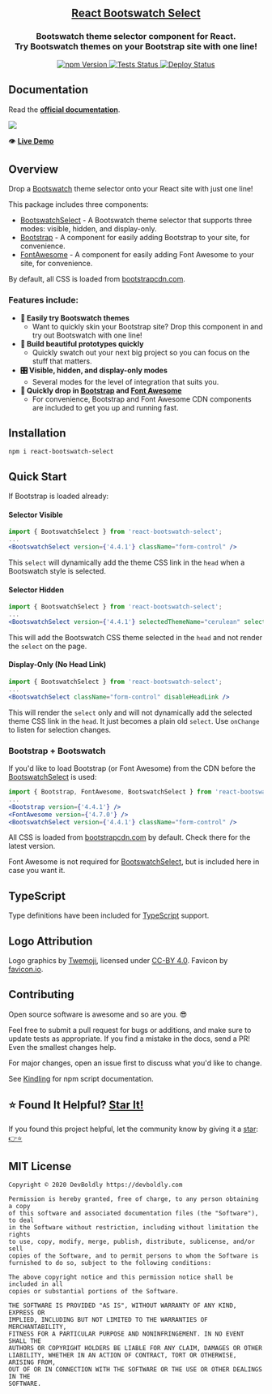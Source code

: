<h2 align="center">
  <a href="https://github.com/devboldly/react-bootswatch-select">React Bootswatch Select</a>
</h2>
<h3 align="center">
  Bootswatch theme selector component for React.<br/>Try Bootswatch themes on your Bootstrap site with one line!
</h3>
<p align="center">
  <a href="https://badge.fury.io/js/react-bootswatch-select">
    <img src="https://badge.fury.io/js/react-bootswatch-select.svg" alt="npm Version"/>
  </a>
  <a href="https://github.com/devboldly/react-bootswatch-select/actions?query=workflow%3ATests">
    <img src="https://github.com/devboldly/react-bootswatch-select/workflows/Tests/badge.svg" alt="Tests Status"/>
  </a>
  <a href="https://github.com/devboldly/react-bootswatch-select/actions?query=workflow%3ADeploy">
    <img src="https://github.com/devboldly/react-bootswatch-select/workflows/Deploy/badge.svg" alt="Deploy Status"/>
  </a>
</p>

## Documentation

Read the **[official documentation](https://devboldly.github.io/react-bootswatch-select/)**.

<a href="https://devboldly.github.io/react-bootswatch-select-demo/" target="_blank" rel="noopener noreferrer"><img src="./src/__docz__/images/demo.gif" /></a>

👁️ **[Live Demo](https://devboldly.github.io/react-bootswatch-select-demo/)**

## Overview

Drop a [Bootswatch](https://bootswatch.com/) theme selector onto your React site with just one line!

This package includes three components:

- [BootswatchSelect](https://devboldly.github.io/react-bootswatch-select/BootswatchSelect) - A Bootswatch theme selector that supports three modes: visible, hidden, and display-only.
- [Bootstrap](https://devboldly.github.io/react-bootswatch-select/Bootstrap) - A component for easily adding Bootstrap to your site, for convenience.
- [FontAwesome](https://devboldly.github.io/react-bootswatch-select/FontAwesome) - A component for easily adding Font Awesome to your site, for convenience.

By default, all CSS is loaded from [bootstrapcdn.com](https://www.bootstrapcdn.com/).

### Features include:

- **🎨 Easily try Bootswatch themes**
  - Want to quickly skin your Bootstrap site? Drop this component in and try out Bootswatch with one line!
- **🌠 Build beautiful prototypes quickly**
  - Quickly swatch out your next big project so you can focus on the stuff that matters.
- **🎛️ Visible, hidden, and display-only modes**
  - Several modes for the level of integration that suits you.
- **🎁 Quickly drop in [Bootstrap](https://devboldly.github.io/react-bootswatch-select/Bootstrap) and [Font Awesome](https://devboldly.github.io/react-bootswatch-select/FontAwesome)**
  - For convenience, Bootstrap and Font Awesome CDN components are included to get you up and running fast.

## Installation

```
npm i react-bootswatch-select
```

## Quick Start

If Bootstrap is loaded already:

#### Selector Visible

```jsx
import { BootswatchSelect } from 'react-bootswatch-select';
...
<BootswatchSelect version={'4.4.1'} className="form-control" />
```

This `select` will dynamically add the theme CSS link in the `head` when a Bootswatch style is selected.

#### Selector Hidden

```jsx
import { BootswatchSelect } from 'react-bootswatch-select';
...
<BootswatchSelect version={'4.4.1'} selectedThemeName="cerulean" selectorHidden />
```

This will add the Bootswatch CSS theme selected in the `head` and not render the `select` on the page.

#### Display-Only (No Head Link)

```jsx
import { BootswatchSelect } from 'react-bootswatch-select';
...
<BootswatchSelect className="form-control" disableHeadLink />
```

This will render the `select` only and will not dynamically add the selected theme CSS link in the `head`. It just becomes a plain old `select`. Use `onChange` to listen for selection changes.

### Bootstrap + Bootswatch

If you'd like to load Bootstrap (or Font Awesome) from the CDN before the [BootswatchSelect](https://devboldly.github.io/react-bootswatch-select/BootswatchSelect) is used:

```jsx
import { Bootstrap, FontAwesome, BootswatchSelect } from 'react-bootswatch-select';
...
<Bootstrap version={'4.4.1'} />
<FontAwesome version={'4.7.0'} />
<BootswatchSelect version={'4.4.1'} className="form-control" />
```

All CSS is loaded from [bootstrapcdn.com](https://www.bootstrapcdn.com/) by default. Check there for the latest version.

Font Awesome is not required for [BootswatchSelect](https://devboldly.github.io/react-bootswatch-select/BootswatchSelect), but is included here in case you want it.

## TypeScript

Type definitions have been included for [TypeScript](https://www.typescriptlang.org/) support.

## Logo Attribution

Logo graphics by [Twemoji](https://github.com/twitter/twemoji), licensed under [CC-BY 4.0](https://creativecommons.org/licenses/by/4.0/). Favicon by [favicon.io](https://favicon.io/emoji-favicons/).

## Contributing

Open source software is awesome and so are you. 😎

Feel free to submit a pull request for bugs or additions, and make sure to update tests as appropriate. If you find a mistake in the docs, send a PR! Even the smallest changes help.

For major changes, open an issue first to discuss what you'd like to change.

See [Kindling](https://tinyurl.com/kindlingscripts) for npm script documentation.

## ⭐ Found It Helpful? [Star It!](https://github.com/devboldly/react-bootswatch-select/stargazers)

If you found this project helpful, let the community know by giving it a [star](https://github.com/devboldly/react-bootswatch-select/stargazers): [👉⭐](https://github.com/devboldly/react-bootswatch-select/stargazers)

## MIT License

```
Copyright © 2020 DevBoldly https://devboldly.com

Permission is hereby granted, free of charge, to any person obtaining a copy
of this software and associated documentation files (the "Software"), to deal
in the Software without restriction, including without limitation the rights
to use, copy, modify, merge, publish, distribute, sublicense, and/or sell
copies of the Software, and to permit persons to whom the Software is
furnished to do so, subject to the following conditions:

The above copyright notice and this permission notice shall be included in all
copies or substantial portions of the Software.

THE SOFTWARE IS PROVIDED "AS IS", WITHOUT WARRANTY OF ANY KIND, EXPRESS OR
IMPLIED, INCLUDING BUT NOT LIMITED TO THE WARRANTIES OF MERCHANTABILITY,
FITNESS FOR A PARTICULAR PURPOSE AND NONINFRINGEMENT. IN NO EVENT SHALL THE
AUTHORS OR COPYRIGHT HOLDERS BE LIABLE FOR ANY CLAIM, DAMAGES OR OTHER
LIABILITY, WHETHER IN AN ACTION OF CONTRACT, TORT OR OTHERWISE, ARISING FROM,
OUT OF OR IN CONNECTION WITH THE SOFTWARE OR THE USE OR OTHER DEALINGS IN THE
SOFTWARE.
```